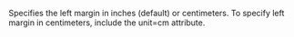 Specifies the left margin in inches (default) or
            centimeters. To specify left margin in centimeters,
            include the unit=cm attribute.